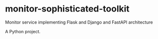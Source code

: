 # monitor-sophisticated-toolkit

Monitor service implementing Flask and Django and FastAPI architecture

A Python project.